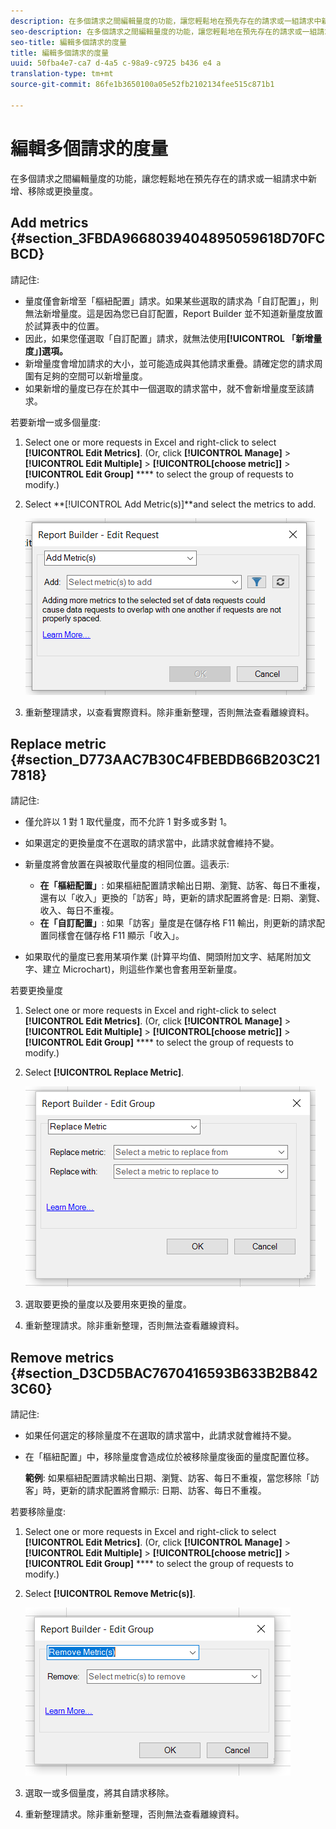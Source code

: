 ```yaml
---
description: 在多個請求之間編輯量度的功能，讓您輕鬆地在預先存在的請求或一組請求中新增、移除或更換量度。
seo-description: 在多個請求之間編輯量度的功能，讓您輕鬆地在預先存在的請求或一組請求中新增、移除或更換量度。
seo-title: 編輯多個請求的度量
title: 編輯多個請求的度量
uuid: 50fba4e7-ca7 d-4a5 c-98a9-c9725 b436 e4 a
translation-type: tm+mt
source-git-commit: 86fe1b3650100a05e52fb2102134fee515c871b1

---
```



# 編輯多個請求的度量

在多個請求之間編輯量度的功能，讓您輕鬆地在預先存在的請求或一組請求中新增、移除或更換量度。

## Add metrics {#section_3FBDA9668039404895059618D70FCBCD}

請記住:

* 量度僅會新增至「樞紐配置」請求。如果某些選取的請求為「自訂配置」，則無法新增量度。這是因為您已自訂配置，Report Builder 並不知道新量度放置於試算表中的位置。
* 因此，如果您僅選取「自訂配置」請求，就無法使用&#x200B;**[!UICONTROL 「新增量度」]選項。**
* 新增量度會增加請求的大小，並可能造成與其他請求重疊。請確定您的請求周圍有足夠的空間可以新增量度。
* 如果新增的量度已存在於其中一個選取的請求當中，就不會新增量度至該請求。

若要新增一或多個量度:

1. Select one or more requests in Excel and right-click to select **[!UICONTROL Edit Metrics]**. (Or, click **[!UICONTROL Manage]** &gt; **[!UICONTROL Edit Multiple]** &gt; **[!UICONTROL[choose metric]]** &gt; **[!UICONTROL Edit Group]** **** to select the group of requests to modify.)

1. Select **[!UICONTROL Add Metric(s)]**and select the metrics to add.

   ![](assets/add_metric.png)

1. 重新整理請求，以查看實際資料。除非重新整理，否則無法查看離線資料。

## Replace metric {#section_D773AAC7B30C4FBEBDB66B203C217818}

請記住:

* 僅允許以 1 對 1 取代量度，而不允許 1 對多或多對 1。
* 如果選定的更換量度不在選取的請求當中，此請求就會維持不變。
* 新量度將會放置在與被取代量度的相同位置。這表示:

   * **在「樞紐配置」**: 如果樞紐配置請求輸出日期、瀏覽、訪客、每日不重複，還有以「收入」更換的「訪客」時，更新的請求配置將會是: 日期、瀏覽、收入、每日不重複。
   * **在「自訂配置」**: 如果「訪客」量度是在儲存格 F11 輸出，則更新的請求配置同樣會在儲存格 F11 顯示「收入」。

* 如果取代的量度已套用某項作業 (計算平均值、開頭附加文字、結尾附加文字、建立 Microchart)，則這些作業也會套用至新量度。

若要更換量度

1. Select one or more requests in Excel and right-click to select **[!UICONTROL Edit Metrics]**. (Or, click **[!UICONTROL Manage]** &gt; **[!UICONTROL Edit Multiple]** &gt; **[!UICONTROL[choose metric]]** &gt; **[!UICONTROL Edit Group]** **** to select the group of requests to modify.)

1. Select **[!UICONTROL Replace Metric]**.

   ![](assets/replace_metric.png)

1. 選取要更換的量度以及要用來更換的量度。
1. 重新整理請求。除非重新整理，否則無法查看離線資料。

## Remove metrics {#section_D3CD5BAC7670416593B633B2B8423C60}

請記住:

* 如果任何選定的移除量度不在選取的請求當中，此請求就會維持不變。
* 在「樞紐配置」中，移除量度會造成位於被移除量度後面的量度配置位移。

   **範例**: 如果樞紐配置請求輸出日期、瀏覽、訪客、每日不重複，當您移除「訪客」時，更新的請求配置將會顯示: 日期、訪客、每日不重複。

若要移除量度:

1. Select one or more requests in Excel and right-click to select **[!UICONTROL Edit Metrics]**. (Or, click **[!UICONTROL Manage]** &gt; **[!UICONTROL Edit Multiple]** &gt; **[!UICONTROL[choose metric]]** &gt; **[!UICONTROL Edit Group]** **** to select the group of requests to modify.)

1. Select **[!UICONTROL Remove Metric(s)]**.

   ![](assets/remove_metric.png)

1. 選取一或多個量度，將其自請求移除。
1. 重新整理請求。除非重新整理，否則無法查看離線資料。

